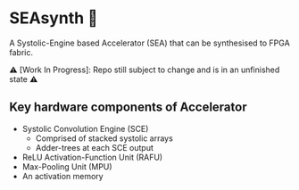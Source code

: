 # SEAsynth 🌊

A Systolic-Engine based Accelerator (SEA) that can be synthesised to FPGA fabric.

⚠ [Work In Progress]: Repo still subject to change and is in an unfinished state ⚠

## Key hardware components of Accelerator

- Systolic Convolution Engine (SCE)
	- Comprised of stacked systolic arrays
    - Adder-trees at each SCE output
- ReLU Activation-Function Unit (RAFU)
- Max-Pooling Unit (MPU)
- An activation memory
